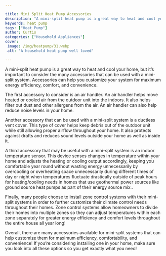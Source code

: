 ```yaml
---

title: Mini Split Heat Pump Accessories
description: "A mini-split heat pump is a great way to heat and cool your home, but it’s important to consider the many accessories that can be ...get the full scoop"
keywords: heat pump
tags: ["Heat Pump"]
author: Curtis
categories: ["Household Appliances"]
cover: 
 image: /img/heatpump/31.webp
 alt: 'A household heat pump well loved'

---
```


A mini-split heat pump is a great way to heat and cool your home, but it’s important to consider the many accessories that can be used with a mini-split system. Accessories can help you customize your system for maximum energy efficiency, comfort, and convenience.

The first accessory to consider is an air handler. An air handler helps move heated or cooled air from the outdoor unit into the indoors. It also helps filter out dust and other allergens from the air. An air handler can also help reduce noise levels in your home.

Another accessory that can be used with a mini-split system is a ductless vent cover. This type of cover helps keep debris out of the outdoor unit while still allowing proper airflow throughout your home. It also protects against drafts and reduces sound levels outside your home as well as inside it.

A third accessory that may be useful with a mini-split system is an indoor temperature sensor. This device senses changes in temperature within your home and adjusts the heating or cooling output accordingly, keeping you comfortable year round without wasting energy unnecessarily by overcooling or overheating space unnecessarily during different times of day or night when temperatures fluctuate drastically outside of peak hours for heating/cooling needs in homes that use geothermal power sources like ground source heat pumps as part of their energy source mix.. 

Finally, many people choose to install zone control systems with their mini-split systems in order to further customize their climate control needs throughout their homes. Zone control systems allow homeowners to divide their homes into multiple zones so they can adjust temperatures within each zone separately for greater energy efficiency and comfort levels throughout the entire house all year long! 

Overall, there are many accessories available for mini-split systems that can help customize them for maximum efficiency, comfortability, and convenience! If you’re considering installing one in your home, make sure you look into all these options so you get exactly what you need!
